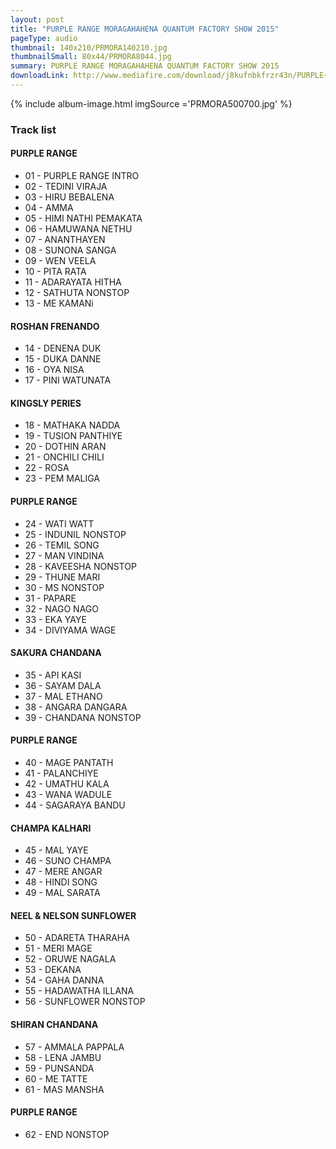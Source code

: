 ```yaml
---
layout: post
title: "PURPLE RANGE MORAGAHAHENA QUANTUM FACTORY SHOW 2015"
pageType: audio
thumbnail: 140x210/PRMORA140210.jpg
thumbnailSmall: 80x44/PRMORA8044.jpg
summary: PURPLE RANGE MORAGAHAHENA QUANTUM FACTORY SHOW 2015
downloadLink: http://www.mediafire.com/download/j8kufnbkfrzr43n/PURPLE+RANGE+MORAGAHAHENA+QUANTUM+FACTORY+SHOW+2015.rar
---
```



{% include album-image.html imgSource ='PRMORA500700.jpg' %}

### Track list 

#### PURPLE RANGE

- 01 - PURPLE RANGE INTRO 
- 02 - TEDINI VIRAJA 
- 03 - HIRU BEBALENA 
- 04 - AMMA 
- 05 - HIMI NATHI PEMAKATA 
- 06 - HAMUWANA NETHU 
- 07 - ANANTHAYEN 
- 08 - SUNONA SANGA 
- 09 - WEN VEELA 
- 10 - PITA RATA 
- 11 - ADARAYATA HITHA 
- 12 - SATHUTA NONSTOP 
- 13 - ME KAMANi


####   ROSHAN FRENANDO


- 14 - DENENA DUK 
- 15 - DUKA DANNE 
- 16 - OYA NISA  
- 17 - PINI WATUNATA  


####   KINGSLY PERIES


- 18 - MATHAKA NADDA 
- 19 - TUSION PANTHIYE 
- 20 - DOTHIN ARAN 
- 21 - ONCHILI CHILI  
- 22 - ROSA  
- 23 - PEM MALIGA 


####   PURPLE RANGE



- 24 - WATI WATT 
- 25 - INDUNIL NONSTOP 
- 26 - TEMIL SONG  
- 27 - MAN VINDINA 
- 28 - KAVEESHA NONSTOP 
- 29 - THUNE MARI  
- 30 - MS NONSTOP 
- 31 - PAPARE 
- 32 - NAGO NAGO 
- 33 - EKA YAYE  
- 34 - DIVIYAMA WAGE 


####   SAKURA CHANDANA



- 35 - API KASI  
- 36 - SAYAM DALA  
- 37 - MAL ETHANO 
- 38 - ANGARA DANGARA  
- 39 - CHANDANA NONSTOP 


####   PURPLE RANGE



- 40 - MAGE PANTATH  
- 41 - PALANCHIYE 
- 42 - UMATHU KALA 
- 43 - WANA WADULE 
- 44 - SAGARAYA BANDU 


####   CHAMPA KALHARI



- 45 - MAL YAYE 
- 46 - SUNO CHAMPA 
- 47 - MERE ANGAR 
- 48 - HINDI SONG 
- 49 - MAL SARATA 


####   NEEL & NELSON SUNFLOWER



- 50 - ADARETA THARAHA 
- 51 - MERI MAGE 
- 52 - ORUWE NAGALA 
- 53 - DEKANA 
- 54 - GAHA DANNA 
- 55 - HADAWATHA ILLANA  
- 56 - SUNFLOWER NONSTOP  



####   SHIRAN CHANDANA



- 57 - AMMALA PAPPALA 
- 58 - LENA JAMBU 
- 59 - PUNSANDA 
- 60 - ME TATTE 
- 61 - MAS MANSHA

####   PURPLE RANGE


- 62 - END NONSTOP 

